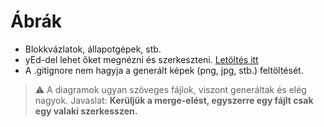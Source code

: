# Ábrák

* Blokkvázlatok, állapotgépek, stb.
* yEd-del lehet őket megnézni és szerkeszteni. [Letöltés itt](https://www.yworks.com/products/yed/download#download)
* A .gitignore nem hagyja a generált képek (png, jpg, stb.) feltöltését.

> ⚠️ A diagramok ugyan szöveges fájlok, viszont generáltak és elég nagyok. Javaslat: **Kerüljük a merge-elést, egyszerre egy fájlt csak egy valaki szerkesszen.**
